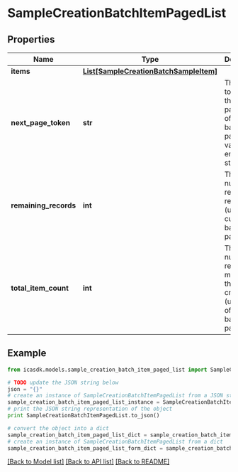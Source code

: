 # SampleCreationBatchItemPagedList


## Properties
Name | Type | Description | Notes
------------ | ------------- | ------------- | -------------
**items** | [**List[SampleCreationBatchSampleItem]**](SampleCreationBatchSampleItem.md) |  | 
**next_page_token** | **str** | The cursor to request the next page. For offset-based paging the value is an empty string. | [optional] 
**remaining_records** | **int** | The number of records remaining (used in cursor based pagination) | [optional] 
**total_item_count** | **int** | The total number of records matching the search criteria (used in offset based pagination) | [optional] 

## Example

```python
from icasdk.models.sample_creation_batch_item_paged_list import SampleCreationBatchItemPagedList

# TODO update the JSON string below
json = "{}"
# create an instance of SampleCreationBatchItemPagedList from a JSON string
sample_creation_batch_item_paged_list_instance = SampleCreationBatchItemPagedList.from_json(json)
# print the JSON string representation of the object
print SampleCreationBatchItemPagedList.to_json()

# convert the object into a dict
sample_creation_batch_item_paged_list_dict = sample_creation_batch_item_paged_list_instance.to_dict()
# create an instance of SampleCreationBatchItemPagedList from a dict
sample_creation_batch_item_paged_list_form_dict = sample_creation_batch_item_paged_list.from_dict(sample_creation_batch_item_paged_list_dict)
```
[[Back to Model list]](../README.md#documentation-for-models) [[Back to API list]](../README.md#documentation-for-api-endpoints) [[Back to README]](../README.md)


